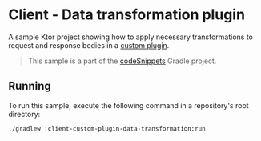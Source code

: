 # Client - Data transformation plugin

A sample Ktor project showing how to apply necessary transformations to request and response bodies 
in a [custom plugin](https://ktor.io/docs/client-custom-plugins.html).
> This sample is a part of the [codeSnippets](../../README.md) Gradle project.

## Running

To run this sample, execute the following command in a repository's root directory:

```bash
./gradlew :client-custom-plugin-data-transformation:run
```
